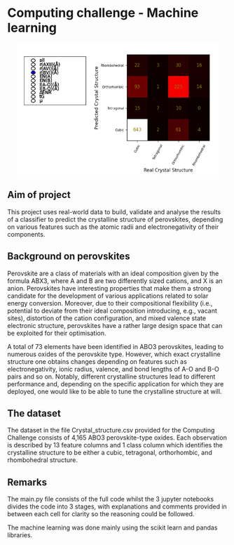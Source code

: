 # Computing challenge - Machine learning 

<p align="center">
  <img width="460" height="300" src="confusion_matrix.png">
</p>

## Aim of project 
This project uses real-world data to build, validate and analyse the results of a classifier to predict the crystalline structure of perovskites, depending on various features such as the atomic radii and electronegativity of their components. 

## Background on perovskites 
Perovskite are a class of materials with an ideal composition given by the formula ABX3, where A and B are two differently sized cations, and X is an anion. Perovskites have interesting properties that make them a strong candidate for the development of various applications related to solar energy conversion. Moreover, due to their compositional flexibility (i.e., potential to deviate from their ideal composition introducing, e.g., vacant sites), distortion of the cation configuration, and mixed valence state electronic structure, perovskites have a rather large design space that can be exploited for their optimisation.

A total of 73 elements have been identified in ABO3 perovskites, leading to numerous oxides of the perovskite type. However, which exact crystalline structure one obtains changes depending on features such as electronegativity, ionic radius, valence, and bond lengths of A-O and B-O pairs and so on. Notably, different crystalline structures lead to different performance and, depending on the specific application for which they are deployed, one would like to be able to tune the crystalline structure at will.

## The dataset 
The dataset in the file Crystal_structure.csv provided for the Computing Challenge consists of 4,165 ABO3 perovskite-type oxides. Each observation is described by 13 feature columns and 1 class column which identifies the crystalline structure to be either a cubic, tetragonal, orthorhombic, and rhombohedral structure.

## Remarks 
The main.py file consists of the full code whilst the 3 jupyter notebooks divides the code into 3 stages, with explanations and comments provided in between each cell for clarity so the reasoning could be followed. 

The machine learning was done mainly using the scikit learn and pandas libraries. 

